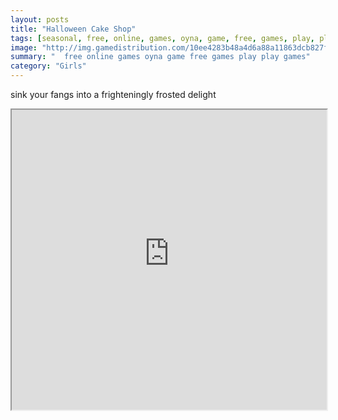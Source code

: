 ```yaml
---
layout: posts
title: "Halloween Cake Shop"
tags: [seasonal, free, online, games, oyna, game, free, games, play, play, games]
image: "http://img.gamedistribution.com/10ee4283b48a4d6a88a11863dcb827f4.jpg"
summary: "  free online games oyna game free games play play games"
category: "Girls"
---
```


sink your fangs into a frighteningly frosted delight

<iframe width="100%" height="480px;" src="http://flash.gamedistribution.com?game=10ee4283b48a4d6a88a11863dcb827f4"></iframe>